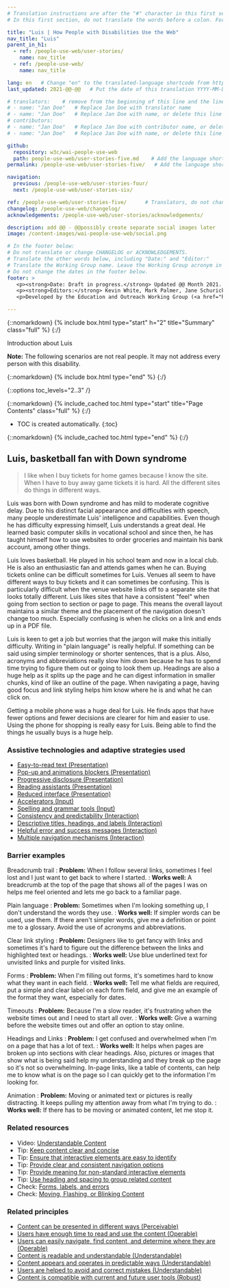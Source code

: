 ```yaml
---
# Translation instructions are after the "#" character in this first section. They are comments that do not show up in the web page. You do not need to translate the instructions after #.
# In this first section, do not translate the words before a colon. For example, do not translate "title:". Do translate the text after "title:".

title: "Luis | How People with Disabilities Use the Web"
nav_title: "Luis"
parent_in_h1:
  - ref: /people-use-web/user-stories/
    name: nav_title
  - ref: /people-use-web/
    name: nav_title

lang: en   # Change "en" to the translated-language shortcode from https://www.iana.org/assignments/language-subtag-registry/language-subtag-registry
last_updated: 2021-@@-@@   # Put the date of this translation YYYY-MM-DD (with month in the middle)

# translators:    # remove from the beginning of this line and the lines below: "# " (the hash sign and the space)
# - name: "Jan Doe"   # Replace Jan Doe with translator name
# - name: "Jan Doe"   # Replace Jan Doe with name, or delete this line if not multiple translators
# contributors:
# - name: "Jan Doe"   # Replace Jan Doe with contributor name, or delete this line if none
# - name: "Jan Doe"   # Replace Jan Doe with name, or delete this line if not multiple contributors

github:
  repository: w3c/wai-people-use-web
  path: people-use-web/user-stories-five.md    # Add the language shortcode to the middle of the filename, for example: people-use-web/user-stories-five.fr.md
permalink: /people-use-web/user-stories-five/   # Add the language shortcode to the end, with no slash at end, for example: /people-use-web/user-stories-five/fr

navigation:
  previous: /people-use-web/user-stories-four/
  next: /people-use-web/user-stories-six/

ref: /people-use-web/user-stories-five/      # Translators, do not change this
changelog: /people-use-web/changelog/
acknowledgements: /people-use-web/user-stories/acknowledgements/

description: add @@ - @@possibly create separate social images later
image: /content-images/wai-people-use-web/social.png

# In the footer below:
# Do not translate or change CHANGELOG or ACKNOWLEDGEMENTS.
# Translate the other words below, including "Date:" and "Editor:"
# Translate the Working Group name. Leave the Working Group acronym in English.
# Do not change the dates in the footer below.
footer: >
   <p><strong>Date: Draft in progress.</strong> Updated @@ Month 2021. First published Month 20@@. CHANGELOG.</p>
   <p><strong>Editors:</strong> Kevin White, Mark Palmer, Jane Schurick, and <a href="https://www.w3.org/People/shadi/">Shadi Abou_Zahra</a>.  <strong>Contributors:</strong> @@name, @@name, and <a href="https://www.w3.org/groups/wg/eowg/participants">participants of EOWG</a>. ACKNOWLEDGEMENTS lists past editors and additional contributors.</p>
   <p>Developed by the Education and Outreach Working Group (<a href="http://www.w3.org/WAI/EO/">EOWG</a>). Previously developed with the <a href="https://www.w3.org/WAI/EO/2008/wai-age-tf">WAI-AGE Task Force</a>, with support of the <a href="https://www.w3.org/WAI/WAI-AGE/">WAI-AGE Project</a>.</p>

---
```


{::nomarkdown}
{% include box.html type="start" h="2" title="Summary" class="full" %}
{:/}

Introduction about Luis

**Note:** The following scenarios are not real people. It may not address every person with this disability.

{::nomarkdown}
{% include box.html type="end" %}
{:/}


{::options toc_levels="2..3" /}

{::nomarkdown}
{% include_cached toc.html type="start" title="Page Contents" class="full" %}
{:/}

-   TOC is created automatically.
{:toc}

{::nomarkdown}
{% include_cached toc.html type="end" %}
{:/}

## Luis, basketball fan with Down syndrome

> I like when I buy tickets for home games because I know the site. When I have to buy away game tickets it is hard. All the different sites do things in different ways.

Luis was born with Down syndrome and has mild to moderate cognitive delay. Due to his distinct facial appearance and difficulties with speech, many people underestimate Luis' intelligence and capabilities. Even though he has difficulty expressing himself, Luis understands a great deal. He learned basic computer skills in vocational school and since then, he has taught himself how to use websites to order groceries and maintain his bank account, among other things.

Luis loves basketball. He played in his school team and now in a local club. He is also an enthusiastic fan and attends games when he can. Buying tickets online can be difficult sometimes for Luis. Venues all seem to have different ways to buy tickets and it can sometimes be confusing. This is particularly difficult when the venue website links off to a separate site that looks totally different. Luis likes sites that have a consistent "feel" when going from section to section or page to page. This means the overall layout maintains a similar theme and the placement of the navigation doesn't change too much. Especially confusing is when he clicks on a link and ends up in a PDF file.

Luis is keen to get a job but worries that the jargon will make this initially difficulty. Writing in "plain language" is really helpful. If something can be said using simpler terminology or shorter sentences, that is a plus. Also, acronyms and abbreviations really slow him down because he has to spend time trying to figure them out or going to look them up. Headings are also a huge help as it splits up the page and he can digest information in smaller chunks, kind of like an outline of the page. When navigating a page, having good focus and link styling helps him know where he is and what he can click on.

Getting a mobile phone was a huge deal for Luis. He finds apps that have fewer options and fewer decisions are clearer for him and easier to use. Using the phone for shopping is really easy for Luis. Being able to find the things he usually buys is a huge help.

### Assistive technologies and adaptive strategies used

* [Easy-to-read text (Presentation)](/people-use-web/tools-techniques-presentation/#etr)
* [Pop-up and animations blockers (Presentation)](/people-use-web/tools-techniques-presentation/#blockers)
* [Progressive disclosure (Presentation)](/people-use-web/tools-techniques-presentation/#progressive)
* [Reading assistants (Presentation)](/people-use-web/tools-techniques-presentation/#reading)
* [Reduced interface (Presentation)](/people-use-web/tools-techniques-presentation/#reduced)
* [Accelerators (Input)](/people-use-web/tools-techniques-input/#accelerators)
* [Spelling and grammar tools (Input)](/people-use-web/tools-techniques-input/#lexical)
* [Consistency and predictability (Interaction)](/people-use-web/tools-techniques-navigation/#consistency)
* [Descriptive titles, headings, and labels (Interaction)](/people-use-web/tools-techniques-navigation/#labels)
* [Helpful error and success messages (Interaction)](/people-use-web/tools-techniques-navigation/#messages)
* [Multiple navigation mechanisms (Interaction)](/people-use-web/tools-techniques-navigation/#navigating)

### Barrier examples

Breadcrumb trail
: **Problem:** When I follow several links, sometimes I feel lost and I just want to get back to where I started.
: **Works well:** A breadcrumb at the top of the page that shows all of the pages I was on helps me feel oriented and lets me go back to a familiar page.

Plain language
: **Problem:** Sometimes when I'm looking something up, I don't understand the words they use.
: **Works well:** If simpler words can be used, use them. If there aren't simpler words, give me a definition or point me to a glossary. Avoid the use of acronyms and abbreviations.

Clear link styling
: **Problem:** Designers like to get fancy with links and sometimes it's hard to figure out the difference between the links and highlighted text or headings.
: **Works well:** Use blue underlined text for unvisited links and purple for visited links.

Forms
: **Problem:** When I'm filling out forms, it's sometimes hard to know what they want in each field.
: **Works well:** Tell me what fields are required, put a simple and clear label on each form field, and give me an example of the format they want, especially for dates.

Timeouts
: **Problem:** Because I'm a slow reader, it's frustrating when the website times out and I need to start all over.
: **Works well:** Give a warning before the website times out and offer an option to stay online.

Headings and Links
: **Problem:** I get confused and overwhelmed when I'm on a page that has a lot of text.
: **Works well:** It helps when pages are broken up into sections with clear headings. Also, pictures or images that show what is being said help my understanding and they break up the page so it's not so overwhelming. In-page links, like a table of contents, can help me to know what is on the page so I can quickly get to the information I'm looking for.

Animation
: **Problem:** Moving or animated text or pictures is really distracting. It keeps pulling my attention away from what I'm trying to do.
: **Works well:** If there has to be moving or animated content, let me stop it.

### Related resources

* Video: [Understandable Content](https://www.w3.org/WAI/perspective-videos/understandable/)
* Tip: [Keep content clear and concise](https://www.w3.org/WAI/tips/writing/#keep-content-clear-and-concise)
* Tip: [Ensure that interactive elements are easy to identify](https://www.w3.org/WAI/tips/designing/#ensure-that-interactive-elements-are-easy-to-identify)
* Tip: [Provide clear and consistent navigation options](https://www.w3.org/WAI/tips/designing/#provide-clear-and-consistent-navigation-options)
* Tip: [Provide meaning for non-standard interactive elements](https://www.w3.org/WAI/tips/developing/#provide-meaning-for-non-standard-interactive-elements)
* Tip: [Use heading and spacing to group related content](https://www.w3.org/WAI/tips/designing/#use-headings-and-spacing-to-group-related-content)
* Check: [Forms, labels, and errors](https://www.w3.org/WAI/test-evaluate/preliminary/#forms)
* Check: [Moving, Flashing, or Blinking Content](https://www.w3.org/WAI/test-evaluate/preliminary/#moving)

### Related principles

* [Content can be presented in different ways (Perceivable)](https://www.w3.org/WAI/fundamentals/accessibility-principles/#adaptable)
* [Users have enough time to read and use the content (Operable)](https://www.w3.org/WAI/fundamentals/accessibility-principles/#time)
* [Users can easily navigate, find content, and determine where they are (Operable)](https://www.w3.org/WAI/fundamentals/accessibility-principles/#navigable)
* [Content is readable and understandable (Understandable)](https://www.w3.org/WAI/fundamentals/accessibility-principles/#readable)
* [Content appears and operates in predictable ways (Understandable)](https://www.w3.org/WAI/fundamentals/accessibility-principles/#predictable)
* [Users are helped to avoid and correct mistakes (Understandable)](https://www.w3.org/WAI/fundamentals/accessibility-principles/#tolerant)
* [Content is compatible with current and future user tools (Robust)](https://www.w3.org/WAI/fundamentals/accessibility-principles/#compatible)
